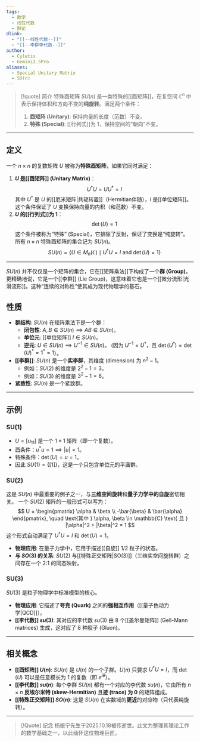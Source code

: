 ```yaml
---
tags:
  - 数学
  - 线性代数
  - 群论
dlink:
  - "[[--线性代数--]]"
  - "[[--李群李代数--]]"
author:
  - Cyletix
  - Gemini2.5Pro
aliases:
  - Special Unitary Matrix
  - SU(n)
---
```

> [!quote] 简介
> 特殊酉矩阵 $SU(n)$ 是一类特殊的[[酉矩阵]]，在复空间 $\mathbb{C}^n$ 中表示保持体积和方向不变的**纯旋转**。满足两个条件：
> 1.  **酉矩阵 (Unitary)**: 保持向量的长度（范数）不变。
> 2.  **特殊 (Special)**: [[行列式]]为 1，保持空间的“朝向”不变。
> 

---
## 定义
一个 $n \times n$ 的复数矩阵 $U$ 被称为**特殊酉矩阵**，如果它同时满足：
1.  **$U$ 是[[酉矩阵]] (Unitary Matrix)**：
    $$ U^\dagger U = U U^\dagger = I $$
    其中 $U^\dagger$ 是 $U$ 的[[厄米矩阵|共轭转置]]（Hermitian伴随），$I$ 是[[单位矩阵]]。这个条件保证了 $U$ 变换保持向量的内积（和范数）不变。
2.  **$U$ 的[[行列式]]为 1**：
    $$ \det(U) = 1 $$
    这个条件被称为“特殊” (Special)，它排除了反射，保证了变换是“纯旋转”。
所有 $n \times n$ 特殊酉矩阵的集合记为 $SU(n)$。
$$
SU(n) = \{ U \in M_n(\mathbb{C}) \mid U^\dagger U = I \text{ and } \det(U) = 1 \}
$$

---
$SU(n)$ 并不仅仅是一个矩阵的集合，它在[[矩阵乘法]]下构成了一个**群 (Group)**。
更精确地说，它是一个[[李群]] (Lie Group)，这意味着它也是一个[[微分流形|光滑流形]]。这种“连续的对称性”使其成为现代物理学的基石。
## 性质
* **群结构**: $SU(n)$ 在矩阵乘法下是一个群：
    * **闭包性**: $A, B \in SU(n) \implies AB \in SU(n)$。
    * **单位元**: [[单位矩阵]] $I \in SU(n)$。
    * **逆元**: $U \in SU(n) \implies U^{-1} \in SU(n)$。 (因为 $U^{-1} = U^\dagger$，且 $\det(U^\dagger) = \det(U)^* = 1^* = 1$）。
* **[[李群]]**: $SU(n)$ 是一个**实李群**，其维度 (dimension) 为 $n^2 - 1$。
    * 例如：$SU(2)$ 的维度是 $2^2 - 1 = 3$。
    * 例如：$SU(3)$ 的维度是 $3^2 - 1 = 8$。
* **紧致性**: $SU(n)$ 是一个紧致群。

---
## 示例
### SU(1)
* $U = [u_{11}]$ 是一个 $1 \times 1$ 矩阵（即一个复数）。
* 酉条件：$u^* u = 1 \implies |u| = 1$。
* 特殊条件：$\det(U) = u = 1$。
* 因此 $SU(1) = \{ [1] \}$，这是一个只包含单位元的平庸群。
### SU(2)
这是 $SU(n)$ 中最重要的例子之一，与**三维空间旋转**和**量子力学中的自旋**密切相关。
一个 $SU(2)$ 矩阵的一般形式可以写为：
$$
U = \begin{pmatrix} \alpha & \beta \\ -\bar{\beta} & \bar{\alpha} \end{pmatrix}, \quad \text{其中 } \alpha, \beta \in \mathbb{C} \text{ 且 } |\alpha|^2 + |\beta|^2 = 1
$$
这个形式自动满足了 $U^\dagger U = I$ 和 $\det(U) = 1$。
* **物理应用**: 在量子力学中，它用于描述[[自旋]] 1/2 粒子的状态。
* **与 $SO(3)$ 的关系**: $SU(2)$ 与[[特殊正交矩阵|SO(3)]]（三维实空间旋转群）之间存在一个 2:1 的同态映射。
### SU(3)
$SU(3)$ 是粒子物理学中标准模型的核心。
* **物理应用**: 它描述了**夸克 (Quark)** 之间的**强相互作用**（[[量子色动力学|QCD]]）。
* **[[李代数]] $su(3)$**: 其对应的李代数 $su(3)$ 由 8 个[[盖尔曼矩阵]] (Gell-Mann matrices) 生成，这对应了 8 种胶子 (Gluon)。

---
## 相关概念
* **[[酉矩阵]] $U(n)$**: $SU(n)$ 是 $U(n)$ 的一个子群。$U(n)$ 只要求 $U^\dagger U = I$，而 $\det(U)$ 可以是任意模长为 1 的复数（即 $e^{i\theta}$）。
* **[[李代数]] $su(n)$**: 每个李群 $SU(n)$ 都有一个对应的李代数 $su(n)$，它由所有 $n \times n$ **反埃尔米特 (skew-Hermitian)** 且**迹 (trace) 为 0** 的矩阵组成。
* **[[特殊正交矩阵]] $SO(n)$**: 这是 $SU(n)$ 在实数域的**更近**的对应物（只代表纯旋转）。

---
> [!Quote] 纪念
> 杨振宁先生于2025.10.18被传逝世。此文为整理其理论工作的数学基础之一，以此缅怀这位物理巨匠。
